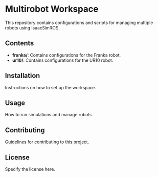 # Multirobot Workspace

This repository contains configurations and scripts for managing multiple robots using IsaacSimROS.

## Contents

- **franka/**: Contains configurations for the Franka robot.
- **ur10/**: Contains configurations for the UR10 robot.

## Installation

Instructions on how to set up the workspace.

## Usage

How to run simulations and manage robots.

## Contributing

Guidelines for contributing to this project.

## License

Specify the license here.
